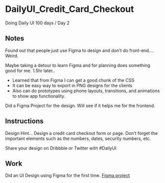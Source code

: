 # DailyUI_Credit_Card_Checkout

Doing Daily UI 100 days / Day 2

## Notes

Found out that people just use Figma to design and don't do front-end.... Weird.

Maybe taking a detour to learn Figma and for planning does something good for me. 1.5hr later..

- Learned that from Figma I can get a good chunk of the CSS
- It can be easy way to export in PNG designs for the clients
- Also can do prototypes using phone layouts, transitions, and animations to show app functionality. 

Did a Figma Project for the design. Will see if it helps me for the frontend.

## Instructions

Design Hint...  Design a credit card checkout form or page. Don't forget the important elements such as the numbers, dates, security numbers, etc.  

Share your design on Dribbble or Twitter with #DailyUI  

## Work

Did an UI Design using Figma for the first time. [Figma project](https://www.figma.com/file/LdhlswKojFG2L5ExUj28XE/DailyUI-002-Credit-Card-Checkout?node-id=0%3A1)
